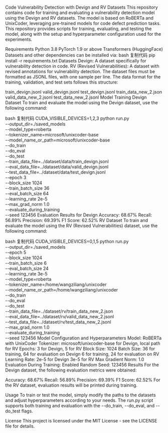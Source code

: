 Code Vulnerability Detection with Devign and RV Datasets
This repository contains code for training and evaluating a vulnerability detection model using the Devign and RV datasets. The model is based on RoBERTa and UnixCoder, leveraging pre-trained models for code defect prediction tasks. This repository provides scripts for training, evaluating, and testing the model, along with the setup and hyperparameter configuration used for the experiments.

Requirements
Python 3.8
PyTorch 1.9 or above
Transformers (HuggingFace)
Datasets and other dependencies can be installed via:
bash
复制代码
pip install -r requirements.txt
Datasets
Devign: A dataset specifically for vulnerability detection in code.
RV (Revised Vulnerabilities): A dataset with revised annotations for vulnerability detection.
The dataset files must be formatted as JSONL files, with one sample per line. The data format for the training, validation, and test sets follows this structure:

train_devign.jsonl
valid_devign.jsonl
test_devign.jsonl
train_data_new_2.json
valid_data_new_2.jsonl
test_data_new_2.jsonl
Model Training
Devign Dataset
To train and evaluate the model using the Devign dataset, use the following command:

bash
复制代码
CUDA_VISIBLE_DEVICES=1,2,3 python run.py \
  --output_dir=./saved_models \
  --model_type=roberta \
  --tokenizer_name=microsoft/unixcoder-base \
  --model_name_or_path=microsoft/unixcoder-base \
  --do_train \
  --do_eval \
  --do_test \
  --train_data_file=../dataset/data/train_devign.jsonl \
  --eval_data_file=../dataset/data/valid_devign.jsonl \
  --test_data_file=../dataset/data/test_devign.jsonl \
  --epoch 3 \
  --block_size 1024 \
  --train_batch_size 36 \
  --eval_batch_size 64 \
  --learning_rate 2e-5 \
  --max_grad_norm 1.0 \
  --evaluate_during_training \
  --seed 123456
Evaluation Results for Devign
Accuracy: 68.67%
Recall: 56.89%
Precision: 69.39%
F1 Score: 62.52%
RV Dataset
To train and evaluate the model using the RV (Revised Vulnerabilities) dataset, use the following command:

bash
复制代码
CUDA_VISIBLE_DEVICES=0,1,5 python run.py \
  --output_dir=./saved_models \
  --epoch 5 \
  --block_size 1024 \
  --train_batch_size 6 \
  --eval_batch_size 24 \
  --learning_rate 3e-5 \
  --model_type=roberta \
  --tokenizer_name=/home/wangziliang/unixcoder \
  --model_name_or_path=/home/wangziliang/unixcoder \
  --do_train \
  --do_eval \
  --do_test \
  --train_data_file=../dataset/rv/train_data_new_2.json \
  --eval_data_file=../dataset/rv/valid_data_new_2.jsonl \
  --test_data_file=../dataset/rv/test_data_new_2.jsonl \
  --max_grad_norm 1.0 \
  --evaluate_during_training \
  --seed 123456
Model Configuration and Hyperparameters
Model: RoBERTa with UnixCoder
Tokenizer: microsoft/unixcoder-base for Devign, local path for RV
Epochs: 3 for Devign, 5 for RV
Block Size: 1024
Batch Size:
36 for training, 64 for evaluation on Devign
6 for training, 24 for evaluation on RV
Learning Rate:
2e-5 for Devign
3e-5 for RV
Max Gradient Norm: 1.0
Evaluation During Training: Enabled
Random Seed: 123456
Results
For the Devign dataset, the following evaluation metrics were obtained:

Accuracy: 68.67%
Recall: 56.89%
Precision: 69.39%
F1 Score: 62.52%
For the RV dataset, evaluation results will be printed during training.

Usage
To train or test the model, simply modify the paths to the datasets and adjust hyperparameters according to your needs. The run.py script supports both training and evaluation with the --do_train, --do_eval, and --do_test flags.

License
This project is licensed under the MIT License - see the LICENSE file for details.

